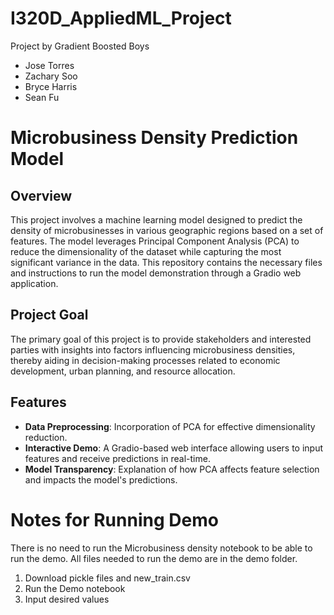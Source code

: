 # I320D_AppliedML_Project
Project by Gradient Boosted Boys <br>
- Jose Torres
- Zachary Soo
- Bryce Harris
- Sean Fu

# Microbusiness Density Prediction Model

## Overview
This project involves a machine learning model designed to predict the density of microbusinesses in various geographic regions based on a set of features. The model leverages Principal Component Analysis (PCA) to reduce the dimensionality of the dataset while capturing the most significant variance in the data. This repository contains the necessary files and instructions to run the model demonstration through a Gradio web application.

## Project Goal
The primary goal of this project is to provide stakeholders and interested parties with insights into factors influencing microbusiness densities, thereby aiding in decision-making processes related to economic development, urban planning, and resource allocation.

## Features
- **Data Preprocessing**: Incorporation of PCA for effective dimensionality reduction.
- **Interactive Demo**: A Gradio-based web interface allowing users to input features and receive predictions in real-time.
- **Model Transparency**: Explanation of how PCA affects feature selection and impacts the model's predictions.

# Notes for Running Demo
There is no need to run the Microbusiness density notebook to be able to run the demo.
All files needed to run the demo are in the demo folder.
1. Download pickle files and new_train.csv
2. Run the Demo notebook
3. Input desired values
